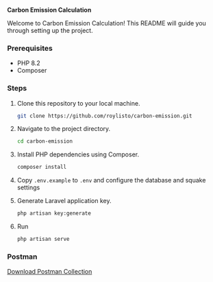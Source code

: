 **Carbon Emission Calculation**

Welcome to Carbon Emission Calculation! This README will guide you through setting up the project.

### Prerequisites

-   PHP 8.2
-   Composer

### Steps

1. Clone this repository to your local machine.

    ```bash
    git clone https://github.com/roylisto/carbon-emission.git
    ```

2. Navigate to the project directory.

    ```bash
    cd carbon-emission
    ```

3. Install PHP dependencies using Composer.

    ```bash
    composer install
    ```

4. Copy `.env.example` to `.env` and configure the database and squake settings

5. Generate Laravel application key.

    ```bash
    php artisan key:generate
    ```

6. Run
    ```bash
    php artisan serve
    ```

### Postman

[Download Postman Collection](./emission.postman_collection.json)
